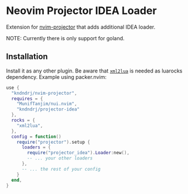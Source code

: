 # Neovim Projector IDEA Loader

Extension for [nvim-projector](https://github.com/kndndrj/nvim-projector) that
adds additional IDEA loader.

NOTE: Currently there is only support for goland.

## Installation

Install it as any other plugin. Be aware that
[`xml2lua`](https://github.com/manoelcampos/xml2lua) is needed as luarocks
dependency. Example using packer.nvim:

```lua
use {
  "kndndrj/nvim-projector",
  requires = {
    "MunifTanjim/nui.nvim",
    "kndndrj/projector-idea"
  },
  rocks = {
    "xml2lua",
  },
  config = function()
    require("projector").setup {
      loaders = {
        require("projector_idea").Loader:new(),
        -- ... your other loaders
      },
      -- ... the rest of your config
    }
  end,
}
```
